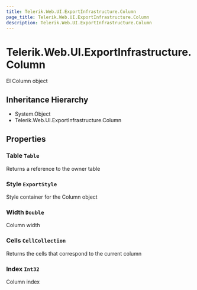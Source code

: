 ```yaml
---
title: Telerik.Web.UI.ExportInfrastructure.Column
page_title: Telerik.Web.UI.ExportInfrastructure.Column
description: Telerik.Web.UI.ExportInfrastructure.Column
---
```


# Telerik.Web.UI.ExportInfrastructure.Column

EI Column object

## Inheritance Hierarchy

* System.Object
* Telerik.Web.UI.ExportInfrastructure.Column

## Properties

###  Table `Table`

Returns a reference to the owner table

###  Style `ExportStyle`

Style container for the Column object

###  Width `Double`

Column width

###  Cells `CellCollection`

Returns the cells that correspond to the current column

###  Index `Int32`

Column index

